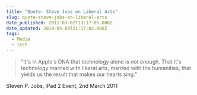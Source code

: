 ```yaml
---
title: "Quote: Steve Jobs on Liberal Arts"
slug: quote-steve-jobs-on-liberal-arts
date_published: 2011-03-02T13:17:05.000Z
date_updated: 2019-05-09T21:17:02.000Z
tags:
  - Media
  - Tech
---
```


> "It's in Apple's DNA that technology alone is not enough. That it's technology married with liberal arts, married with the humanities, that yields us the result that makes our hearts sing."

Steven P. Jobs, iPad 2 Event, 2nd March 2011

